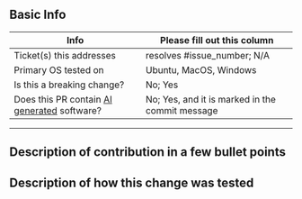 <!-- Please fill out the following pull request template for non-trivial changes to help us process your PR faster and more efficiently.-->

## Basic Info

| Info | Please fill out this column |
| ------ | ----------- |
| Ticket(s) this addresses   | resolves #issue_number; N/A |
| Primary OS tested on | Ubuntu, MacOS, Windows |
| Is this a breaking change? | No; Yes |
| Does this PR contain [AI generated](https://github.com/openrobotics/osrf-policies-and-procedures/blob/main/OSRF%20Policy%20on%20the%20Use%20of%20Generative%20Tools%20(%E2%80%9CGenerative%20AI%E2%80%9D)%20in%20Contributions.md) software? | No; Yes, and it is marked in the commit message |

---

## Description of contribution in a few bullet points
<!--
* Briefly describe the changes you made and why they are necessary.
-->

## Description of how this change was tested
<!--
* Performed linting validation using `pre-commit run --all`
* Verified that the code passes all tests using `python3 -m pytest -s -v test`
-->
